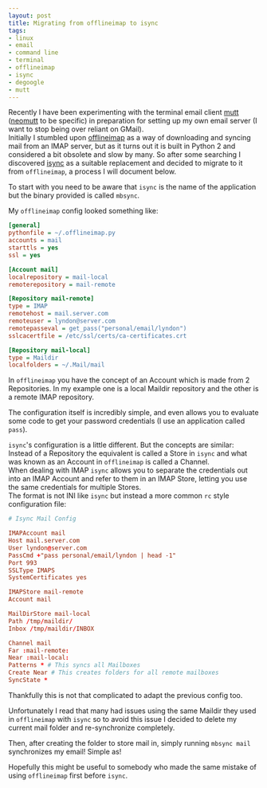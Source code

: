 ```yaml
---
layout: post
title: Migrating from offlineimap to isync
tags:
- linux
- email
- command line
- terminal
- offlineimap
- isync
- degoogle
- mutt
---
```


Recently I have been experimenting with the terminal email client
[mutt](http://www.mutt.org/) ([neomutt](https://neomutt.org/) to be specific)
in preparation for setting up my own email server (I want to stop being over
reliant on GMail).  
Initially I stumbled upon [offlineimap](https://www.offlineimap.org/) as a way
of downloading and syncing mail from an IMAP server, but as it turns out it is
built in Python 2 and considered a bit obsolete and slow by many.
So after some searching I discovered [isync](https://isync.sourceforge.io/) as
a suitable replacement and decided to migrate to it from `offlineimap`, a
process I will document below.

To start with you need to be aware that `isync` is the name of the application
but the binary provided is called `mbsync`.

My `offlineimap` config looked something like:

```ini
[general]
pythonfile = ~/.offlineimap.py
accounts = mail
starttls = yes
ssl = yes

[Account mail]
localrepository = mail-local
remoterepository = mail-remote

[Repository mail-remote]
type = IMAP
remotehost = mail.server.com
remoteuser = lyndon@server.com
remotepasseval = get_pass("personal/email/lyndon")
sslcacertfile = /etc/ssl/certs/ca-certificates.crt

[Repository mail-local]
type = Maildir
localfolders = ~/.Mail/mail
```

In `offlineimap` you have the concept of an Account which is made from 2
Repositories. In my example one is a local Maildir repository and the other is
a remote IMAP repository.

The configuration itself is incredibly simple, and even allows you to evaluate
some code to get your password credentials (I use an application called
`pass`).

`isync`'s configuration is a little different. But the concepts are similar:  
Instead of a Repository the equivalent is called a Store in `isync`
and what was known as an Account in `offlineimap` is called a Channel.  
When dealing with IMAP `isync` allows you to separate the credentials out
into an IMAP Account and refer to them in an IMAP Store, letting you use the
same credentials for multiple Stores.  
The format is not INI like `isync` but instead a more common `rc` style
configuration file:

```rc
# Isync Mail Config

IMAPAccount mail
Host mail.server.com
User lyndon@server.com
PassCmd +"pass personal/email/lyndon | head -1"
Port 993
SSLType IMAPS
SystemCertificates yes

IMAPStore mail-remote
Account mail

MailDirStore mail-local
Path /tmp/maildir/
Inbox /tmp/maildir/INBOX

Channel mail
Far :mail-remote:
Near :mail-local:
Patterns * # This syncs all Mailboxes
Create Near # This creates folders for all remote mailboxes
SyncState *
```

Thankfully this is not that complicated to adapt the previous config too.

Unfortunately I read that many had issues using the same Maildir they used in
`offlineimap` with `isync` so to avoid this issue I decided to delete my
current mail folder and re-synchronize completely.

Then, after creating the folder to store mail in, simply running `mbsync
mail` synchronizes my email! Simple as!

Hopefully this might be useful to somebody who made the same mistake of using
`offlineimap` first before `isync`.
